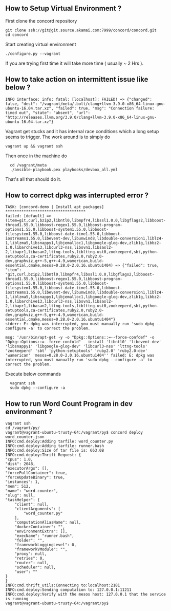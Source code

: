 
## How to Setup Virtual Environment ?
  First clone the concord repository
  
    git clone ssh://git@git.source.akamai.com:7999/concord/concord.git
    cd concord
    
  Start creating virtual environment
  
    ./configure.py --vagrant
    
  If you are trying first time it will take more time ( usually ~ 2 Hrs ).

## How to take action on intermittent issue like below ?

    INFO interface: info: fatal: [localhost]: FAILED! => {"changed": false, "dest": "/vagrant/meta/.bolt/clang+llvm-3.9.0-x86_64-linux-gnu-ubuntu-16.04.tar.xz", "failed": true, "msg": "Connection failure: timed out", "state": "absent", "url": "http://releases.llvm.org/3.9.0/clang+llvm-3.9.0-x86_64-linux-gnu-ubuntu-16.04.tar.xz"}

 Vagrant get stucks and it has internal race conditions which a long setup seems to trigger.
 The work around is to simply do 
 
 
   ```vagrant up && vagrant ssh```
   
 Then once in the machine do
   
      cd /vagrant/meta
      ./ansible-playbook.pex playbooks/devbox_all.yml
    
 That's all that should do it.

## How to correct dpkg was interrupted error ?
    TASK: [concord-demo | Install apt packages] ***********************************
    failed: [default] => (item=git,curl,bzip2,libntl0,libmpfr4,libssl1.0.0,libgflags2,libboost-thread1.55.0,libboost-regex1.55.0,libboost-program-options1.55.0,libboost-system1.55.0,libboost-filesystem1.55.0,libboost-date-time1.55.0,libboost-iostreams1.55.0,libevent-dev,libunwind8,libdouble-conversion1,liblz4-1,liblzma5,libsnappy1,libjemalloc1,libgoogle-glog-dev,zlib1g,libbz2-1.0,libarchive13,libcurl3-nss,libsvn1,libsasl2-2,libapr1,libasan2,lttng-tools,liblttng-ust0,zookeeperd,sbt,python-setuptools,ca-certificates,ruby2.0,ruby2.0-dev,graphviz,g++-5,g++-4.9,wamerican,build-essential,cmake,mesos=0.28.0-2.0.16.ubuntu1404) => {"failed": true, "item": "git,curl,bzip2,libntl0,libmpfr4,libssl1.0.0,libgflags2,libboost-thread1.55.0,libboost-regex1.55.0,libboost-program-options1.55.0,libboost-system1.55.0,libboost-filesystem1.55.0,libboost-date-time1.55.0,libboost-iostreams1.55.0,libevent-dev,libunwind8,libdouble-conversion1,liblz4-1,liblzma5,libsnappy1,libjemalloc1,libgoogle-glog-dev,zlib1g,libbz2-1.0,libarchive13,libcurl3-nss,libsvn1,libsasl2-2,libapr1,libasan2,lttng-tools,liblttng-ust0,zookeeperd,sbt,python-setuptools,ca-certificates,ruby2.0,ruby2.0-dev,graphviz,g++-5,g++-4.9,wamerican,build-essential,cmake,mesos=0.28.0-2.0.16.ubuntu1404"}
    stderr: E: dpkg was interrupted, you must manually run 'sudo dpkg --configure -a' to correct the problem.

    msg: '/usr/bin/apt-get -y -o "Dpkg::Options::=--force-confdef" -o "Dpkg::Options::=--force-confold"   install 'libntl0' 'libevent-dev' 'libsnappy1' 'libgoogle-glog-dev' 'libcurl3-nss' 'lttng-tools' 'zookeeperd' 'sbt' 'python-setuptools' 'ruby2.0' 'ruby2.0-dev' 'wamerican' 'mesos=0.28.0-2.0.16.ubuntu1404'' failed: E: dpkg was interrupted, you must manually run 'sudo dpkg --configure -a' to correct the problem.

Execute below commands

      vagrant ssh
      sudo dpkg --configure -a
## How to run Word Count Program in dev environment ?
    vagrant ssh
    cd /vagrant/py/
    vagrant@vagrant-ubuntu-trusty-64:/vagrant/py$ concord deploy word_counter.json
    INFO:cmd.deploy:Adding tarfile: word_counter.py
    INFO:cmd.deploy:Adding tarfile: runner.bash
    INFO:cmd.deploy:Size of tar file is: 663.0B
    INFO:cmd.deploy:Thrift Request: {
    "cpus": 1.0, 
    "disk": 2048, 
    "executorArgs": [], 
    "forcePullContainer": true, 
    "forceUpdateBinary": true, 
    "instances": 1, 
    "mem": 512, 
    "name": "word-counter", 
    "slug": null, 
    "taskHelper": {
        "client": null, 
        "clientArguments": [
            "word_counter.py"
        ], 
        "computationAliasName": null, 
        "dockerContainer": "", 
        "environmentExtra": [], 
        "execName": "runner.bash", 
        "folder": "", 
        "frameworkLoggingLevel": 0, 
        "frameworkVModule": "", 
        "proxy": null, 
        "retries": 0, 
        "router": null, 
        "scheduler": null, 
        "user": ""
    }
    }
    INFO:cmd.thrift_utils:Connecting to:localhost:2181
    INFO:cmd.deploy:Sending computation to: 127.0.0.1:11211
    INFO:cmd.deploy:Verify with the mesos host: 127.0.0.1 that the service is running
    vagrant@vagrant-ubuntu-trusty-64:/vagrant/py$
   
